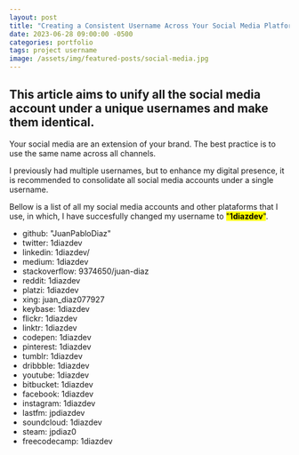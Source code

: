 ```yaml
---
layout: post
title: "Creating a Consistent Username Across Your Social Media Platforms"
date: 2023-06-28 09:00:00 -0500
categories: portfolio
tags: project username
image: /assets/img/featured-posts/social-media.jpg
---
```


## This article aims to unify all the social media account under a unique usernames and make them identical.

Your social media are an extension of your brand. The best practice is to use the same name across all channels.

I previously had multiple usernames, but to enhance my digital presence, it is recommended to consolidate all social media accounts under a single username.

Bellow is a list of all my social media accounts and other plataforms that I use, in which, I have succesfully changed my username to <mark>"<b>1diazdev</b>"</mark>.

- github: "JuanPabloDiaz"
- twitter: 1diazdev
- linkedin: 1diazdev/
- medium: 1diazdev
- stackoverflow: 9374650/juan-diaz
- reddit: 1diazdev
- platzi: 1diazdev
- xing: juan_diaz077927
- keybase: 1diazdev
- flickr: 1diazdev
- linktr: 1diazdev
- codepen: 1diazdev
- pinterest: 1diazdev
- tumblr: 1diazdev
- dribbble: 1diazdev
- youtube: 1diazdev
- bitbucket: 1diazdev
- facebook: 1diazdev
- instagram: 1diazdev
- lastfm: jpdiazdev
- soundcloud: 1diazdev
- steam: jpdiaz0
- freecodecamp: 1diazdev
